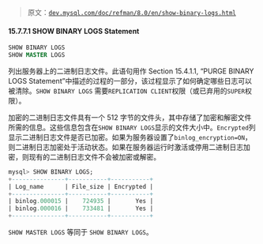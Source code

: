 > 原文：[`dev.mysql.com/doc/refman/8.0/en/show-binary-logs.html`](https://dev.mysql.com/doc/refman/8.0/en/show-binary-logs.html)

#### 15.7.7.1 SHOW BINARY LOGS Statement

```sql
SHOW BINARY LOGS
SHOW MASTER LOGS
```

列出服务器上的二进制日志文件。此语句用作 Section 15.4.1.1, “PURGE BINARY LOGS Statement”中描述的过程的一部分，该过程显示了如何确定哪些日志可以被清除。`SHOW BINARY LOGS` 需要`REPLICATION CLIENT`权限（或已弃用的`SUPER`权限）。

加密的二进制日志文件具有一个 512 字节的文件头，其中存储了加密和解密文件所需的信息。这些信息包含在`SHOW BINARY LOGS`显示的文件大小中。`Encrypted`列显示二进制日志文件是否已加密。如果为服务器设置了`binlog_encryption=ON`，则二进制日志加密处于活动状态。如果在服务器运行时激活或停用二进制日志加密，则现有的二进制日志文件不会被加密或解密。

```sql
mysql> SHOW BINARY LOGS;
+---------------+-----------+-----------+
| Log_name      | File_size | Encrypted |
+---------------+-----------+-----------+
| binlog.000015 |    724935 |       Yes |
| binlog.000016 |    733481 |       Yes |
+---------------+-----------+-----------+
```

`SHOW MASTER LOGS` 等同于 `SHOW BINARY LOGS`。
